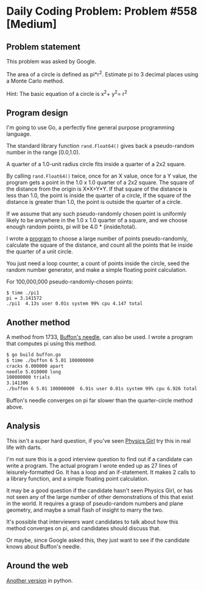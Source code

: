 # Daily Coding Problem: Problem #558 [Medium] 

## Problem statement

This problem was asked by Google.

The area of a circle is defined as pi\*r<sup>2</sup>.
Estimate pi to 3 decimal places using a Monte Carlo method.

Hint: The basic equation of a circle is x<sup>2</sup>+ y<sup>2</sup>= r<sup>2</sup>

## Program design

I'm going to use Go, a perfectly fine general purpose programming language.


The standard library function `rand.Float64()` gives back a pseudo-random
number in the range [0.0,1.0).

A quarter of a 1.0-unit radius circle fits inside a quarter of a 2x2 square.

By calling `rand.Float64()` twice, once for an X value, once for a Y value,
the program gets a point in the 1.0 x 1.0 quarter of a 2x2 square.
The square of the distance from the origin is X\*X+Y\*Y.
If that square of the distance is less than 1.0, the point is
inside the quarter of a circle,
If the square of the distance is greater than 1.0, the point is outside
the quarter of a circle.

If we assume that any such pseudo-randomly chosen point is uniformly
likely to be anywhere in the 1.0 x 1.0 quarter of a square,
and we choose enough random points, pi will be 4.0 \* (inside/total).

I wrote a [program](pi1.go) to choose a large number of points
pseudo-randomly, calculate the square of the distance,
and count all the points that lie inside the quarter of a unit circle.

You just need a loop counter, a count of points inside the circle,
seed the random number generator, and make a simple floating point
calculation.

For 100,000,000 pseudo-randomly-chosen points:

```
$ time ./pi1
pi = 3.141572
./pi1  4.13s user 0.01s system 99% cpu 4.147 total
```

## Another method

A method from 1733,
[Buffon's needle](https://arxiv.org/pdf/2103.09347.pdf),
can also be used.
I wrote a program that computes pi using this method.

```sh
$ go build buffon.go
$ time ./buffon 6 5.01 100000000
cracks 6.000000 apart
needle 5.010000 long
100000000 trials
3.141306
./buffon 6 5.01 100000000  6.91s user 0.01s system 99% cpu 6.926 total
```

Buffon's needle converges on pi far slower than the quarter-circle method above.

## Analysis

This isn't a super hard question,
if you've seen [Physics Girl](https://qa.pbs.org/video/physics-girl-pi-darts/)
try this in real life with darts.

I'm not sure this is a good interview question to find out if
a candidate can write a program.
The actual program I wrote ended up as 27 lines of leisurely-formatted Go.
It has a loop and an if-statement.
It makes 2 calls to a library function,
and a simple floating point calculation.

It may be a good question if the candidate hasn't seen
Physics Girl, or has not seen any of the large number of
other demonstrations of this that exist in the world.
It requires a grasp of pseudo-random numbers and plane geometry,
and maybe a small flash of insight to marry the two.

It's possible that interviewers want candidates to talk about
how this method converges on pi,
and candidates should discuss that.

Or maybe, since Google asked this, they just want to see
if the candidate knows about Buffon's needle.

## Around the web

[Another version](https://ahmadhamze.github.io/estimating-pie.html) in python.
